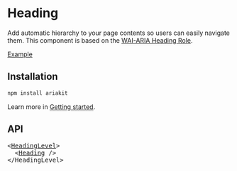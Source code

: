 # Heading

<p data-description>
  Add automatic hierarchy to your page contents so users can easily navigate them. This component is based on the <a href="https://w3c.github.io/aria/#heading">WAI-ARIA Heading Role</a>.
</p>

<a href="./__examples__/heading/index.tsx" data-playground>Example</a>

## Installation

```sh
npm install ariakit
```

Learn more in [Getting started](/guide/getting-started).

## API

<pre data-api>
&lt;<a href="/api-reference/heading-level">HeadingLevel</a>&gt;
  &lt;<a href="/api-reference/heading">Heading</a> /&gt;
&lt;/HeadingLevel&gt;
</pre>
